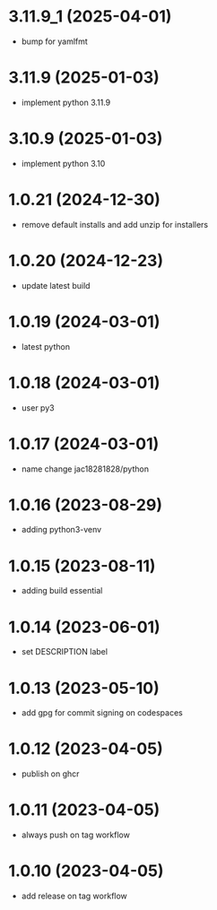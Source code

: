 # 3.11.9_1 (2025-04-01)

* bump for yamlfmt

# 3.11.9 (2025-01-03)

* implement python 3.11.9

# 3.10.9 (2025-01-03)

* implement python 3.10

# 1.0.21 (2024-12-30)

* remove default installs and add unzip for installers

# 1.0.20 (2024-12-23)

* update latest build

# 1.0.19 (2024-03-01)

* latest python

# 1.0.18 (2024-03-01)

* user py3

# 1.0.17 (2024-03-01)

* name change jac18281828/python

# 1.0.16 (2023-08-29)

* adding python3-venv

# 1.0.15 (2023-08-11)

* adding build essential

# 1.0.14 (2023-06-01)

* set DESCRIPTION label

# 1.0.13 (2023-05-10)

* add gpg for commit signing on codespaces

# 1.0.12 (2023-04-05)

* publish on ghcr

# 1.0.11 (2023-04-05)

* always push on tag workflow

# 1.0.10 (2023-04-05)

* add release on tag workflow
